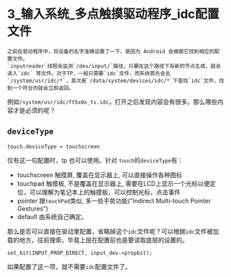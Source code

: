# 3_输入系统_多点触摸驱动程序_idc配置文件

	之前在驱动程序中，将设备的名字准确设置了一下，是因为 Android 会根据它找到相应的配置文件。
	`inputreader`线程会监测`/dev/input/`路径，只要在这个路径下有新的节点生成，就会读入`idc`	等文件。对于TP，一般只需要`idc`文件，而系统首先会去`/system/usr/idc/*`，其次是`/data/system/devices/idc/*`下查找`idc`文件，找到一个符合的就会立即返回。
  例如`/system/usr/idc/ft5x0x_ts.idc`，打开之后发现内容会有很多。那么哪些内容才是必须的呢？

## `deviceType`
```
touch.deviceType = touchscreen
```

仅有这一句配置时，tp 也可以使用。针对 `touch`的`deviceType`有：
* touchscreen
触摸屏, 覆盖在显示器上, 可以直接操作各种图标
* touchpad
触摸板, 不是覆盖在显示器上, 需要在LCD上显示一个光标以便定位，可以理解为笔记本上的触摸板，可以控制光标，点击事件
* pointer
跟`touchPad`类似, 多一些手势功能("Indirect Multi-touch Pointer Gestures")
* default
由系统自己确定。

那么是否可以直接在驱动里配置，省略掉这个`idc`文件呢？可以根据`idc`文件被加载的地方，往前搜索，毕竟上层在配置前也是要读取底层的设置的。
```
set_bit(INPUT_PROP_DIRECT, input_dev->propbit);
```

如果配置了这一项，就不需要`idc`配置文件了。


